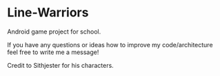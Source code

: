 # Line-Warriors
Android game project for school.

If you have any questions or ideas how to improve my code/architecture feel free to write me a message!


Credit to Sithjester for his characters.
